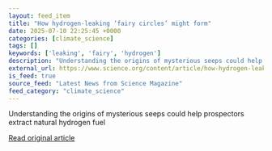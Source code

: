 ```yaml
---
layout: feed_item
title: "How hydrogen-leaking ‘fairy circles’ might form"
date: 2025-07-10 22:25:45 +0000
categories: [climate_science]
tags: []
keywords: ['leaking', 'fairy', 'hydrogen']
description: "Understanding the origins of mysterious seeps could help prospectors extract natural hydrogen fuel"
external_url: https://www.science.org/content/article/how-hydrogen-leaking-fairy-circles-might-form
is_feed: true
source_feed: "Latest News from Science Magazine"
feed_category: "climate_science"
---
```


Understanding the origins of mysterious seeps could help prospectors extract natural hydrogen fuel

[Read original article](https://www.science.org/content/article/how-hydrogen-leaking-fairy-circles-might-form)

